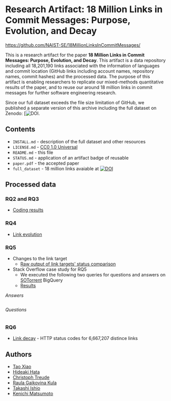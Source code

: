 # Research Artifact: 18 Million Links in Commit Messages: Purpose, Evolution, and Decay

https://github.com/NAIST-SE/18MillionLinksInCommitMessages/

This is a research artifact for the paper **18 Million Links in Commit Messages: Purpose, Evolution, and Decay**. This artifact is a data repository including all 18,201,190 links associated with the information of languages and commit location (GitHub links including account names, repository names, commit hashes) and the processed data. The purpose of this artifact is enabling researchers to replicate our mixed-methods quantitative results of the paper, and to reuse our around 18 million links in commit messages for further software engineering research.

Since our full dataset exceeds the file size limitation of GitHub, we published a separate version of this archive including the full dataset on Zenodo: [![DOI]().

## Contents
- `INSTALL.md` - description of the full dataset and other resources
- `LICENSE.md` - [CC0 1.0 Universal](https://creativecommons.org/publicdomain/zero/1.0/)
- `README.md` - this file
- `STATUS.md` - application of an artifact badge of reusable
- `paper.pdf` - the accepted paper
- `full_dataset` - 18 million links avaiable at [![DOI]()]()

## Processed data
### RQ2 and RQ3
- [Coding results]()
### RQ4
- [Link evolution]()
### RQ5
- Changes to the link target
  - [Raw output of link targets' status comparison](https://drive.google.com/open?id=16zqToSbGTQ_GoIxpSu3Q0Dwhhg5VoW-O)
- Stack Overflow case study for RQ5
  - We executed the following two queries for questions and answers on [SOTorrent](https://empirical-software.engineering/projects/sotorrent/) BigQuery
  - [Results]()

_Answers_
```

```
_Questions_
```

```
### RQ6
- [Link decay]() - HTTP status codes for 6,667,207 distince links


## Authors
- [Tao Xiao](https://tao-xiao.github.io/)
- [Hideaki Hata](https://hideakihata.github.io/)
- [Christoph Treude](http://ctreude.ca/)
- [Raula Gaikovina Kula](https://raux.github.io/)
- [Takashi Ishio](https://takashi-ishio.github.io/)
- [Kenichi Matsumoto](https://matsumotokenichi.github.io/)
